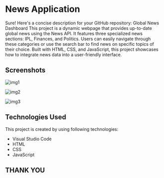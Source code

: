 # News Application
 Sure! Here's a concise description for your GitHub repository:  Global News Dashboard  This project is a dynamic webpage that provides up-to-date global news using the News API. It features three specialized news sections: IPL, Finances, and Politics. Users can easily navigate through these categories or use the search bar to find news on specific topics of their choice. Built with HTML, CSS, and JavaScript, this project showcases how to integrate news data into a user-friendly interface.



## Screenshots
![img1](https://github.com/user-attachments/assets/5a0f31a1-28df-4f8c-802d-8a9bc0978843)

![img2](https://github.com/user-attachments/assets/979bebc5-816f-48a3-819a-34fb2d66f297)

![img3](https://github.com/user-attachments/assets/107903e1-10af-4829-a00e-83df7cd0dc14)



## Technologies Used

This project is created by using following
technologies:

- Visual Studio Code
- HTML
- CSS
- JavaScript


## THANK YOU

